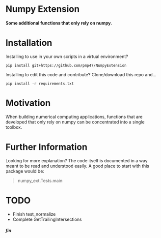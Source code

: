 

# Numpy Extension
#### Some additional functions that only rely on numpy.

# Installation
Installing to use in your own scripts in a virtual environment?

`pip install git+https://github.com/pmp47/NumpyExtension`

Installing to edit this code and contribute? Clone/download this repo and...

`pip install -r requirements.txt`

# Motivation
When building numerical computing applications, functions that are developed that only rely on numpy can be concentrated into a single toolbox.

# Further Information
Looking for more explanation? The code itself is documented in a way meant to be read and understood easily. A good place to start with this package would be:

>numpy_ext.Tests.main


# TODO
 + Finish test_normalize
 + Complete GetTrailingIntersections

 ##### fin


